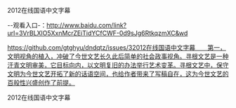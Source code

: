 2012在线国语中文字幕

--观看入口-：http://www.baidu.com/link?url=3VrBLXlO5XxnMcrZEiTidYCfCWF-0d9sJg6RtkqzmXC&wd

https://github.com/gtghyu/dndqtz/issues/32012在线国语中文字幕　　第一，文明视角的植入，冲破了今世文艺长久此后简单的社会政事视角。寻根文艺是一种汗青文明审美，它目标向内，以文明复旧的办法举行艺术变革。寻根文艺中，保守文明为今世文艺开拓了新的话语空间，也给作者带来了写稿自在，这为今世文艺的百般性兴盛创作了前提。

2012在线国语中文字幕
